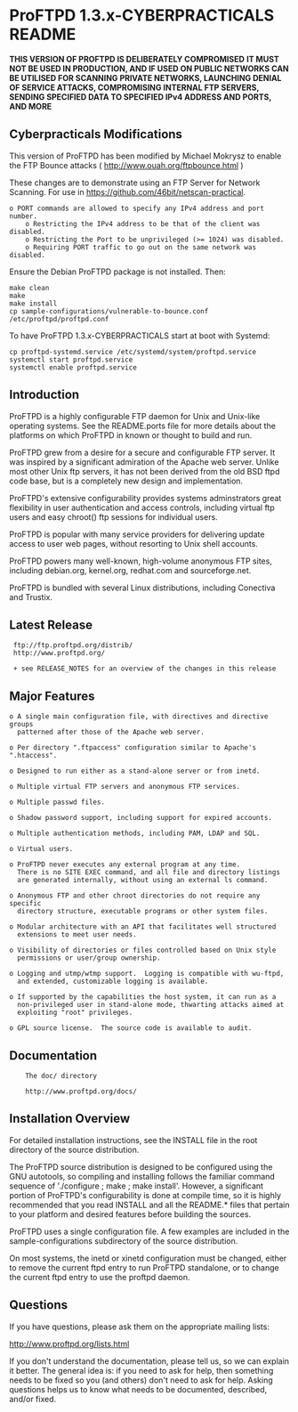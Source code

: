 ProFTPD 1.3.x-CYBERPRACTICALS README
====================================

**THIS VERSION OF PROFTPD IS DELIBERATELY COMPROMISED**
**IT MUST NOT BE USED IN PRODUCTION, AND IF USED ON PUBLIC NETWORKS CAN BE UTILISED FOR SCANNING PRIVATE NETWORKS, LAUNCHING DENIAL OF SERVICE ATTACKS, COMPROMISING INTERNAL FTP SERVERS, SENDING SPECIFIED DATA TO SPECIFIED IPv4 ADDRESS AND PORTS, AND MORE**

Cyberpracticals Modifications
-----------------------------

This version of ProFTPD has been modified by Michael Mokrysz to enable
the FTP Bounce attacks ( http://www.ouah.org/ftpbounce.html )

These changes are to demonstrate using an FTP Server for Network Scanning.
For use in https://github.com/46bit/netscan-practical.

    o PORT commands are allowed to specify any IPv4 address and port number.
        o Restricting the IPv4 address to be that of the client was disabled.
        o Restricting the Port to be unprivileged (>= 1024) was disabled.
        o Requiring PORT traffic to go out on the same network was disabled.

Ensure the Debian ProFTPD package is not installed. Then:

```
make clean
make
make install
cp sample-configurations/vulnerable-to-bounce.conf /etc/proftpd/proftpd.conf
```

To have ProFTPD 1.3.x-CYBERPRACTICALS start at boot with Systemd:

```
cp proftpd-systemd.service /etc/systemd/system/proftpd.service
systemctl start proftpd.service
systemctl enable proftpd.service
```

Introduction
------------

ProFTPD is a highly configurable FTP daemon for Unix and Unix-like
operating systems.  See the README.ports file for more details about
the platforms on which ProFTPD in known or thought to build and run.

ProFTPD grew from a desire for a secure and configurable FTP server.
It was inspired by a significant admiration of the Apache web server.
Unlike most other Unix ftp servers, it has not been derived from the old
BSD ftpd code base, but is a completely new design and implementation.

ProFTPD's extensive configurability provides systems adminstrators great
flexibility in user authentication and access controls, including virtual
ftp users and easy chroot() ftp sessions for individual users.

ProFTPD is popular with many service providers for delivering update
access to user web pages, without resorting to Unix shell accounts.

ProFTPD powers many well-known, high-volume anonymous FTP sites,
including debian.org, kernel.org, redhat.com and sourceforge.net.

ProFTPD is bundled with several Linux distributions, including
Conectiva and Trustix.


Latest Release
--------------

     ftp://ftp.proftpd.org/distrib/
     http://www.proftpd.org/

     + see RELEASE_NOTES for an overview of the changes in this release

Major Features
--------------

    o A single main configuration file, with directives and directive groups
      patterned after those of the Apache web server.

    o Per directory ".ftpaccess" configuration similar to Apache's ".htaccess".

    o Designed to run either as a stand-alone server or from inetd.

    o Multiple virtual FTP servers and anonymous FTP services.

    o Multiple passwd files.

    o Shadow password support, including support for expired accounts.

    o Multiple authentication methods, including PAM, LDAP and SQL.

    o Virtual users.

    o ProFTPD never executes any external program at any time.
      There is no SITE EXEC command, and all file and directory listings
      are generated internally, without using an external ls command.

    o Anonymous FTP and other chroot directories do not require any specific
      directory structure, executable programs or other system files.

    o Modular architecture with an API that facilitates well structured
      extensions to meet user needs.

    o Visibility of directories or files controlled based on Unix style
      permissions or user/group ownership.

    o Logging and utmp/wtmp support.  Logging is compatible with wu-ftpd,
      and extended, customizable logging is available.

    o If supported by the capabilities the host system, it can run as a
      non-privileged user in stand-alone mode, thwarting attacks aimed at
      exploiting "root" privileges.

    o GPL source license.  The source code is available to audit.



Documentation
-------------

        The doc/ directory

        http://www.proftpd.org/docs/


Installation Overview
---------------------

For detailed installation instructions, see the INSTALL file in the root
directory of the source distribution.

The ProFTPD source distribution is designed to be configured using the
GNU autotools, so compiling and installing follows the familiar command
sequence of './configure ; make ; make install'.  However, a significant
portion of ProFTPD's configurability is done at compile time, so it is
highly recommended that you read INSTALL and all the README.* files that
pertain to your platform and desired features before building the sources.

ProFTPD uses a single configuration file.  A few examples are included in
the sample-configurations subdirectory of the source distribution.

On most systems, the inetd or xinetd configuration must be changed,
either to remove the current ftpd entry to run ProFTPD standalone,
or to change the current ftpd entry to use the proftpd daemon.

Questions
---------

If you have questions, please ask them on the appropriate mailing lists:

  http://www.proftpd.org/lists.html

If you don't understand the documentation, please tell us, so we can explain it
better.  The general idea is: if you need to ask for help, then something needs
to be fixed so you (and others) don't need to ask for help.  Asking questions
helps us to know what needs to be documented, described, and/or fixed.

